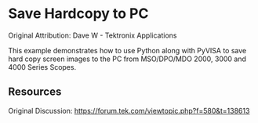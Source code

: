 # Save Hardcopy to PC 
Original Attribution: Dave W - Tektronix Applications

This example demonstrates how to use Python along with PyVISA to save hard copy screen images to the PC from MSO/DPO/MDO 2000, 3000 and 4000 Series Scopes.

Resources
---------
Original Discussion:
https://forum.tek.com/viewtopic.php?f=580&t=138613
